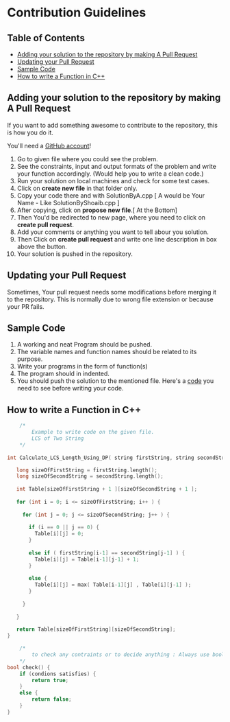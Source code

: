 # Contribution Guidelines

## Table of Contents
- [Adding your solution to the repository by making A Pull Request](#Adding-your-solution-to-the-repository-by-making-A-Pull-Request)
- [Updating your Pull Request](#updating-your-pull-request)
- [Sample Code](#Sample-Code)
- [How to write a Function in C++](#How-to-write-a-Function-in-C++)


## Adding your solution to the repository by making A Pull Request

If you want to add something awesome to contribute to the repository, this is how you do it.

You'll need a [GitHub account](https://github.com/join)!
1. Go to given file where you could see the problem.
2. See the constraints, input and output formats of the problem and write your function accordingly. (Would help you to write a clean code.)
3. Run your solution on local machines and check for some test cases.
4. Click on __create new file__ in that folder only.
5. Copy your code there and with SolutionByA.cpp [ A would be Your Name - Like SolutionByShoaib.cpp ]
6. After copying, click on __propose new file__.[ At the Bottom]
7. Then You'd be redirected to new page, where you need to click on __create pull request__.
8. Add your comments or anything you want to tell abour you solution.
9. Then Click on __create pull request__ and write one line description in box above the button.
10. Your solution is pushed in the repository. 

## Updating your Pull Request

Sometimes, Your pull request needs some modifications before merging it to the repository. This is normally due to wrong file extension or because your PR fails. 

## Sample Code
1. A working and neat Program should be pushed.
2. The variable names and function names should be related to its purpose.
3. Write your programs in the form of function(s)
4. The program should in indented.
5. You should push the solution to the mentioned file.
Here's a [code](./Sample%20Code) you need to see before writing your code.

## How to write a Function in C++

```cpp
    /*
        Example to write code on the given file.
        LCS of Two String
    */
    
int Calculate_LCS_Length_Using_DP( string firstString, string secondString )  { 

   long sizeOfFirstString = firstString.length();
   long sizeOfSecondString = secondString.length();
   
   int Table[sizeOfFirstString + 1 ][sizeOfSecondString + 1 ]; 
   
   for (int i = 0; i <= sizeOfFirstString; i++ ) { 
   
     for (int j = 0; j <= sizeOfSecondString; j++ ) { 
     
       if (i == 0 || j == 0) {
         Table[i][j] = 0; 
       }
       
       else if ( firstString[i-1] == secondString[j-1] ) {
         Table[i][j] = Table[i-1][j-1] + 1;
       }
   
       else {
         Table[i][j] = max( Table[i-1][j] , Table[i][j-1] ); 
       }
       
     } 
     
   } 
   
   return Table[sizeOfFirstString][sizeOfSecondString]; 
}

```


```cpp
    /*
        to check any contraints or to decide anything : Always use bool
    */
bool check() {
    if (condions satisfies) {
        return true;
    }
    else {
        return false;
    }
}
```
